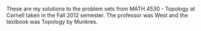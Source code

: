 These are my solutions to the problem sets from MATH 4530 - Topology at Cornell taken in the Fall 2012 semester. The professor was West and the textbook was Topology by Munkres. 
